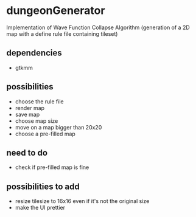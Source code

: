 # dungeonGenerator

Implementation of  Wave Function Collapse Algorithm (generation of a 2D map with a define rule file containing tileset)

## dependencies
- gtkmm

## possibilities
- choose the rule file
- render map
- save map
- choose map size
- move on a map bigger than 20x20
- choose a pre-filled map

## need to do
- check if pre-filled map is fine

## possibilities to add
- resize tilesize to 16x16 even if it's not the original size
- make the UI prettier

